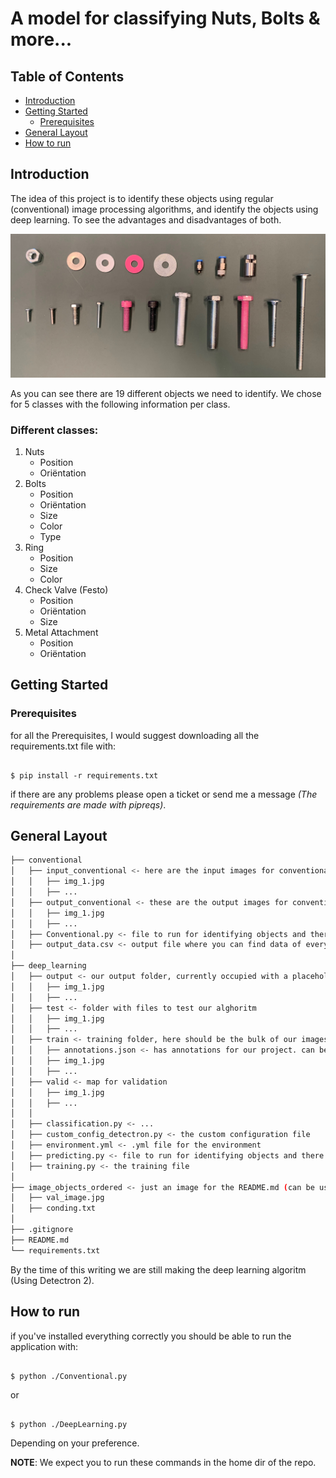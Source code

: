 # A model for classifying Nuts, Bolts & more...

## Table of Contents

+ [Introduction](#introduction)
+ [Getting Started](#getting_started)
    + [Prerequisites](#prerequisites)
+ [General Layout](#general_layout)
+ [How to run](#how_to_run)


## Introduction <a name = "introduction"></a>
The idea of this project is to identify these objects using regular (conventional) image processing algorithms, and identify the objects using deep learning. To see the advantages and disadvantages of both.

![image of all parts](./image_objects_ordered/val_image.jpg)

As you can see there are 19 different objects we need to identify. We chose for 5 classes with the following information per class. 

### Different classes:

1. Nuts
    - Position
    - Oriëntation
2. Bolts
    - Position
    - Oriëntation
    - Size
    - Color
    - Type
3. Ring
    - Position
    - Size
    - Color
4. Check Valve (Festo)
    - Position
    - Oriëntation
    - Size
5. Metal Attachment
    - Position
    - Oriëntation

## Getting Started <a name = "getting_started"></a>

### Prerequisites  <a name = "prerequisites"></a>

for all the Prerequisites, I would suggest downloading all the requirements.txt file with:

```ShellSession

$ pip install -r requirements.txt
```

if there are any problems please open a ticket or send me a message *(The requirements are made with pipreqs)*.

## General Layout <a name = "general_layout"></a>

```bash
├── conventional
│   ├── input_conventional <- here are the input images for conventional image processing
│   │   ├── img_1.jpg
│   │   ├── ...
│   ├── output_conventional <- these are the output images for conventional image processing
│   │   ├── img_1.jpg
│   │   ├── ...
│   ├── Conventional.py <- file to run for identifying objects and there features using conventional methods
│   ├── output_data.csv <- output file where you can find data of every contour in the images
│
├── deep_learning
│   ├── output <- our output folder, currently occupied with a placeholder
│   │   ├── img_1.jpg
│   │   ├── ...
│   ├── test <- folder with files to test our alghoritm
│   │   ├── img_1.jpg
│   │   ├── ...
│   ├── train <- training folder, here should be the bulk of our images
│   │   ├── annotations.json <- has annotations for our project. can be opened with vgg image annotator 
│   │   ├── img_1.jpg
│   │   ├── ...
│   ├── valid <- map for validation
│   │   ├── img_1.jpg
│   │   ├── ...
│   │   
│   ├── classification.py <- ...
│   ├── custom_config_detectron.py <- the custom configuration file
│   ├── environment.yml <- .yml file for the environment
│   ├── predicting.py <- file to run for identifying objects and there features using detectron2
│   ├── training.py <- the training file
│
├── image_objects_ordered <- just an image for the README.md (can be used for validation)
│   ├── val_image.jpg
│   ├── conding.txt
│
├── .gitignore
├── README.md
└── requirements.txt
```

By the time of this writing we are still making the deep learning algoritm (Using Detectron 2).

## How to run <a name = "how_to_run"></a>

if you've installed everything correctly you should be able to run the application with:

```ShellSession

$ python ./Conventional.py
```

or 

```ShellSession

$ python ./DeepLearning.py
```

Depending on your preference. 

**NOTE**: We expect you to run these commands in the home dir of the repo.